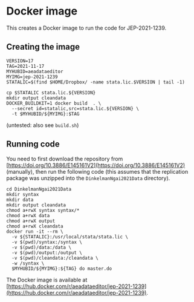 # Docker image 

This creates a Docker image to run the code for JEP-2021-1239.

## Creating the image

```
VERSION=17
TAG=2021-11-17
MYHUBID=aeadataeditor
MYIMG=jep-2021-1239
STATALIC=$(find $HOME/Dropbox/ -name stata.lic.$VERSION | tail -1)
```

```
cp $STATALIC stata.lic.${VERSION}
mkdir output cleandata
DOCKER_BUILDKIT=1 docker build  . \
  --secret id=statalic,src=stata.lic.${VERSION} \
  -t $MYHUBID/${MYIMG}:$TAG
```
(untested: also see `build.sh`)

## Running code

You need to first download the repository from [https://doi.org/10.3886/E145161V2](https://doi.org/10.3886/E145161V2) (manually), then run the following code (this assumes that the replication package was unzipped into the `DinkelmanNgai2021Data` directory).

```
cd DinkelmanNgai2021Data
mkdir syntax 
mkdir data 
mkdir output cleandata
chmod a+rwX syntax syntax/*
chmod a+rwX data 
chmod a+rwX output
chmod a+rwX cleandata
docker run -it --rm \
  -v ${STATALIC}:/usr/local/stata/stata.lic \
  -v $(pwd)/syntax:/syntax \
  -v $(pwd)/data:/data \
  -v $(pwd)/output:/output \
  -v $(pwd)/cleandata:/cleandata \
  -w /syntax \
  $MYHUBID/${MYIMG}:${TAG} do master.do
```

The Docker image is available at [https://hub.docker.com/r/aeadataeditor/jep-2021-1239](https://hub.docker.com/r/aeadataeditor/jep-2021-1239).

